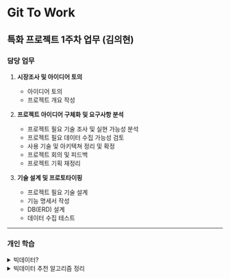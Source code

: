 # Git To Work
## 특화 프로젝트 1주차 업무 (김의현)

### 담당 업무

1. **시장조사 및 아이디어 토의**
   - 아이디어 토의
   - 프로젝트 개요 작성

2. **프로젝트 아이디어 구체화 및 요구사항 분석**
   - 프로젝트 필요 기술 조사 및 실현 가능성 분석
   - 프로젝트 필요 데이터 수집 가능성 검토
   - 사용 기술 및 아키텍쳐 정리 및 확정
   - 프로젝트 회의 및 피드백
   - 프로젝트 기획 재정리

3. **기술 설계 및 프로토타이핑**
   - 프로젝트 필요 기술 설계
   - 기능 명세서 작성
   - DB(ERD) 설계
   - 데이터 수집 테스트

---

### 개인 학습

<details>
    <summary>빅데이터?</summary>

---

# 빅데이터의 역사

## 빅데이터란?
- 디지털 환경에서 발생하는 방대한 데이터
- 데이터를 분석해 가치를 추출하는 기술
- 하드웨어, 소프트웨어, 알고리즘 등 다양한 기술 포함

## 빅데이터의 V
- **3V**: Volume(규모), Velocity(속도), Variety(다양성)
- **5V**: Veracity(정확성), Value(가치)
- **7V**: Variability(가변성), Visualization(시각화)

## 기반
- 인터넷 보급으로 디지털 콘텐츠 급증
- 기존 저장매체 발전 및 클라우드 데이터 저장 기술 도입
- SQL 등장과 데이터 관련 법 제정

## 성공 사례
- **아마존**: 개인화된 추천 시스템, 할인율 제공
- **구글**: PageRank 알고리즘, NLP 자동완성, 맞춤형 검색 결과

---

# AI와의 융합

## 기존 vs. 현재
### 기존
- **AI**: 자동화를 통해 문제 해결
- **빅데이터**: 데이터에서 가치를 추출

### 현재
- 빅데이터를 학습해 정교한 분석과 예측 수행
- 패턴을 찾아 의미 분석 및 의사결정 지원

## 성공 사례
- **유튜브**: 맞춤형 콘텐츠 추천
- **자율주행**: 센서 데이터 수집 및 실시간 도로 인식
- **스마트팜**: 환경 데이터 분석을 통한 농업 자동화

---

# 빅데이터의 미래

## 전망
- 스스로 발전하는 자율 학습 시스템
- 산업 전반에서 실시간 분석, 자동화, 최적화
- 지능형 의사결정 시스템 도입 증가

## 산업별 전망
- **헬스케어**: 환자 맞춤형 치료
- **금융**: 투자 예측 및 리스크 관리

</details>

<details>
    <summary>빅데이터 추천 알고리즘 정리</summary>

---

## 1. 컨텐츠 기반 추천 시스템 (Content-Based Recommendation System)
- 사용자가 과거에 좋아한 아이템의 특징을 분석하여 유사한 항목을 추천
- TF-IDF, Cosine Similarity, Word2Vec 활용
- **장점**: 개별 사용자의 취향 반영 가능
- **단점**: 콜드 스타트 문제, 새로운 트렌드 반영 어려움

---

## 2. 협업 필터링 (Collaborative Filtering)

### 가. 사용자 기반 협업 필터링 (User-Based Collaborative Filtering)
- 비슷한 성향을 가진 사용자들을 그룹화하여 추천

### 나. 아이템 기반 협업 필터링 (Item-Based Collaborative Filtering)
- 특정 아이템을 선호한 사용자들이 선호하는 다른 아이템을 추천

### 다. 잠재 요인 모델 (Matrix Factorization, MF)
- 사용자-아이템 행렬을 저차원 공간으로 분해하여 추천 수행
- 대표 기법: SVD, ALS, NMF

---

## 3. 하이브리드 추천 시스템 (Hybrid Recommendation System)
- 컨텐츠 기반 추천과 협업 필터링을 조합하여 추천 정확도를 높이는 방식
- 예: **Netflix**는 협업 필터링과 컨텐츠 기반 추천을 결합하여 개인화된 추천 제공

---

## 4. 추천을 위한 행렬 분해 (Matrix Factorization for Recommendation)
- 대규모 사용자-아이템 상호작용 데이터를 저차원으로 분해하여 추천
- 대표 기법: **SVD, ALS, NMF**

---

## 5. 클러스터링 기반 추천 (Clustering-Based Recommendation)
- 유사한 사용자 또는 아이템을 군집화한 후, 같은 군집 내에서 추천 수행
- 대표 기법: K-Means, DBSCAN, Hierarchical Clustering

---

## 6. 딥러닝 기반 추천 시스템 (Deep Learning Recommendation System)
- 대규모 데이터를 다룰 수 있는 신경망 기반 추천 모델
- 대표 모델: **Autoencoder, CNN, RNN, DNN, Transformer(BERT4Rec)**

---

### 추천 시스템 비교표

| 추천 방식 | 장점 | 단점 |
| --- | --- | --- |
| 컨텐츠 기반 추천 | 사용자 취향 반영 가능 | 데이터 부족 시 추천 품질 저하 |
| 협업 필터링 | 새로운 콘텐츠 추천 가능 | 콜드 스타트 문제, 계산량 많음 |
| 하이브리드 추천 | 높은 정확도 | 구현 복잡, 연산 비용 증가 |
| 행렬 분해 | 데이터 희소성 문제 해결 가능 | 고차원 데이터에 대한 한계 존재 |
| 클러스터링 기반 | 연산량 감소, 군집화 가능 | 고정된 군집으로 인해 유연성 부족 |
| 딥러닝 기반 | 복잡한 패턴 학습 가능 | 높은 연산 비용, 데이터 요구량 많음 |

</details>
